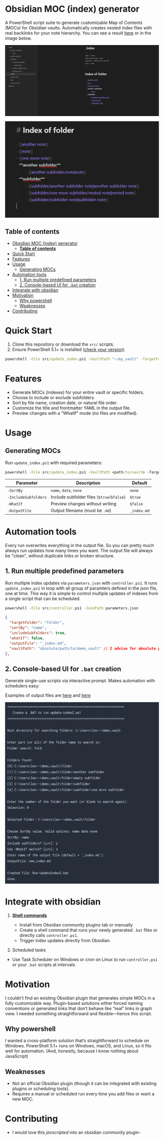 # Obsidian MOC (index) generator

A PowerShell script suite to generate customizable Map of Contents (MOCs) for Obsidian vaults. Automatically creates nested index files with real backlinks for your note hierarchy. You can see a result [here](demo_vault/folder/_index.md) or in the image below.

![](readme_images/image3.png)

![](readme_images/image4.png)

## **Table of contents**

- [Obsidian MOC (index) generator](#obsidian-moc-index-generator)
  - [**Table of contents**](#table-of-contents)
- [Quick Start](#quick-start)
- [Features](#features)
- [Usage](#usage)
  - [Generating MOCs](#generating-mocs)
- [Automation tools](#automation-tools)
  - [1. Run multiple predefined parameters](#1-run-multiple-predefined-parameters)
  - [2. Console-based UI for `.bat` creation](#2-console-based-ui-for-bat-creation)
- [Integrate with obsidian](#integrate-with-obsidian)
- [Motivation](#motivation)
  - [Why powershell](#why-powershell)
  - [Weaknesses](#weaknesses)
- [Contributing](#contributing)

# Quick Start

1. Clone this repository or download the `src/` scripts.
2. Ensure PowerShell 5.1+ is installed ([check your version](https://aka.ms/PSVersion)).

```cmd
powershell -File src/update_index.ps1 -VaultPath "~/my_vault" -TargetFolder "Notes"
```

# Features
- Generate MOCs (indexes) for your entire vault or specific folders.
- Choose to include or exclude subfolders.
- Sort by file name, creation date, or natural file order.
- Customize the title and frontmatter YAML in the output file.
- Preview changes with a “WhatIf” mode (no files are modified).

# Usage

## Generating MOCs


Run `update_index.ps1` with required parameters:

```cmd
powershell -File src/update_index.ps1 -VaultPath <path/to/vault> -TargetFolder <path/to/folder-to-be-indexed>
```

| Parameter           | Description                          | Default       |
|---------------------|--------------------------------------|---------------|
| `-SortBy`           | `name`, `date`, `none`               | `none`        |
| `-IncludeSubfolders`| Include subfolder files (`$true`/`$false`) | `$true` |
| `-WhatIf`           | Preview changes without writing      | `$false`      |
| `-OutputFile`       | Output filename (must be `.md`)      | `_index.md`   |


# Automation tools

Every run overwrites everything in the output file. So you can pretty much always run updates how many times you want. The output file will always be "clean", without duplicate links or broken structure.

## 1. Run multiple predefined parameters

Run multiple index updates via `parameters.json` with `controller.ps1`. It runs `update_index.ps1` in loop with all group of paramters defined in the json file, one at time. This way it is simple to control multiple updates of indexes from a single script that can be scheduled.

```cmd
powershell -File src/controller.ps1 -JsonPath parameters.json
```

```json
{
  "targetFolder": "folder",
  "sortBy": "name",
  "includeSubfolders": true,
  "whatIf": false,
  "outputFile": "_index.md",
  "vaultPath": "absolute/path/to/demo_vault" // I advise for absolute paths here, but it can run with relative path
},
```

## 2. Console-based UI for `.bat` creation

Generate single-use scripts via interactive prompt. Makes  automation with schedulers easy:

Examples of output files are [here](outputs/indexGenerator_demo_vault_folder.bat) and [here](outputs/indexGenerator_demo_vault_subfolder.bat)

![](readme_images/image9.png)

# Integrate with obsidian

1. [**Shell commands**](https://github.com/Taitava/obsidian-shellcommands)
   - Install from Obsidian community plugins tab or manually
   - Create a shell command that runs your newly generated `.bat` files or directly calls `controller.ps1.`
   - Trigger index updates directly from Obsidian.


2. Scheduled tasks
  - Use Task Scheduler on Windows or cron on Linux to run `controller.ps1` or your `.bat` scripts at intervals.
   
# Motivation

I couldn’t find an existing Obsidian plugin that generates simple MOCs in a fully customizable way. Plugin-based solutions either forced naming conventions or generated links that don’t behave like “real” links in graph view. I needed something straightforward and flexible—hence this script.


## Why powershell

I wanted a cross-platform solution that’s straightforward to schedule on Windows. PowerShell 5.1+ runs on Windows, macOS, and Linux, so it fits well for automation. (And, honestly, because I know nothing about JavaScript)


## Weaknesses

- Not an official Obsidian plugin (though it can be integrated with existing plugins or scheduling tools).
- Requires a manual or scheduled run every time you add files or want a new MOC.

# Contributing

- I would love this *javscripted* into an obsidian community plugin- 